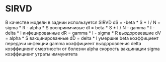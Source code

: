 # SIRVD
В качестве модели в заднии используется SIRVD
dS = -beta * S * I / N + sigma * R - alpha * S восприимчивые
dI = beta * S * I / N - gamma * I - delta * I инфецированные
dR = gamma * I - sigma * R выздоровевшие 
dV = alpha * S вакцинированные 
dD = delta * I умершие
beta коэффициент передачи инфекции
gamma  коэффициент выздоровления
delta коэффициент смертности от болезни
alpha скорость вакцинации
sigma коэффициент утраты иммунитета 